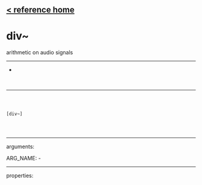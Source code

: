 [< reference home](index.html)
---

# div~


arithmetic on audio signals

---

-
<br>


---


```



[div~]


            
```

---
arguments:

ARG_NAME: -<br>

---
properties:


